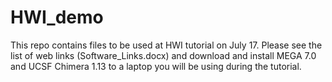 # HWI_demo
This repo contains files to be used at HWI tutorial on July 17. Please see the list of web links (Software_Links.docx) and download and install MEGA 7.0 and UCSF Chimera 1.13 to a laptop you will be using during the tutorial. 
